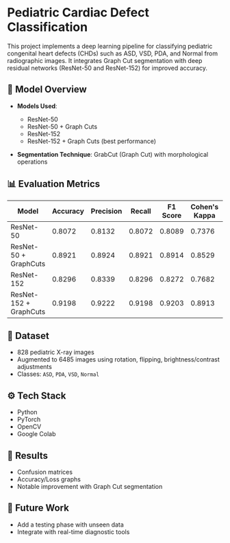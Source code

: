 # Pediatric Cardiac Defect Classification

This project implements a deep learning pipeline for classifying pediatric congenital heart defects (CHDs) such as ASD, VSD, PDA, and Normal from radiographic images. It integrates Graph Cut segmentation with deep residual networks (ResNet-50 and ResNet-152) for improved accuracy.

## 🧠 Model Overview

- **Models Used**:
  - ResNet-50
  - ResNet-50 + Graph Cuts
  - ResNet-152
  - ResNet-152 + Graph Cuts (best performance)

- **Segmentation Technique**: GrabCut (Graph Cut) with morphological operations

## 📊 Evaluation Metrics

| Model                  | Accuracy | Precision | Recall | F1 Score | Cohen's Kappa | MCC   |
|------------------------|----------|-----------|--------|----------|---------------|-------|
| ResNet-50             | 0.8072   | 0.8132    | 0.8072 | 0.8089   | 0.7376        | 0.7386|
| ResNet-50 + GraphCuts | 0.8921   | 0.8924    | 0.8921 | 0.8914   | 0.8529        | 0.8534|
| ResNet-152            | 0.8296   | 0.8339    | 0.8296 | 0.8272   | 0.7682        | 0.7704|
| ResNet-152 + GraphCuts| 0.9198   | 0.9222    | 0.9198 | 0.9203   | 0.8913        | 0.8918|

## 🧪 Dataset

- 828 pediatric X-ray images
- Augmented to 6485 images using rotation, flipping, brightness/contrast adjustments
- Classes: `ASD`, `PDA`, `VSD`, `Normal`

## ⚙️ Tech Stack

- Python
- PyTorch
- OpenCV
- Google Colab

## 📌 Results

- Confusion matrices
- Accuracy/Loss graphs
- Notable improvement with Graph Cut segmentation

## 🚀 Future Work

- Add a testing phase with unseen data
- Integrate with real-time diagnostic tools



